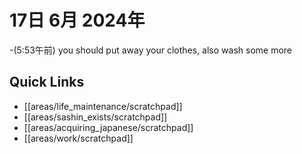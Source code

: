 # 17日 6月 2024年
-(5:53午前) you should put away your clothes, also wash some more
 



## Quick Links
- [[areas/life_maintenance/scratchpad]]
- [[areas/sashin_exists/scratchpad]]
- [[areas/acquiring_japanese/scratchpad]]
- [[areas/work/scratchpad]]
